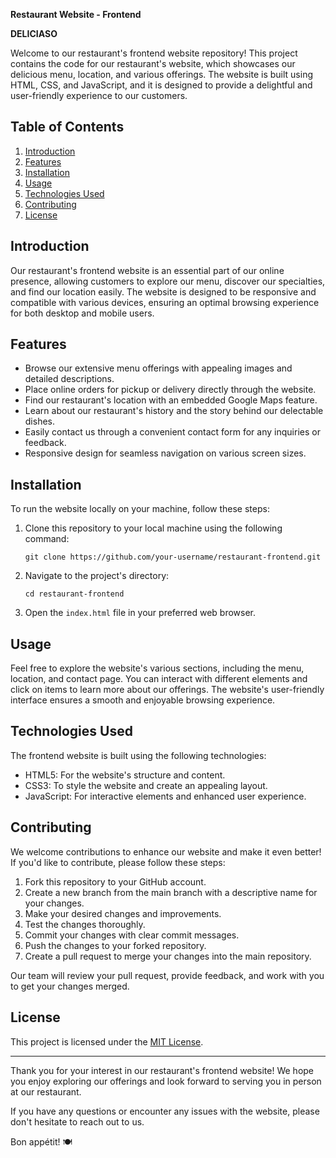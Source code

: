 **Restaurant Website - Frontend**

**DELICIASO**

Welcome to our restaurant's frontend website repository! This project contains the code for our restaurant's website, which showcases our delicious menu, location, and various offerings. The website is built using HTML, CSS, and JavaScript, and it is designed to provide a delightful and user-friendly experience to our customers.

## Table of Contents

1. [Introduction](#introduction)
2. [Features](#features)
3. [Installation](#installation)
4. [Usage](#usage)
5. [Technologies Used](#technologies-used)
6. [Contributing](#contributing)
7. [License](#license)

## Introduction

Our restaurant's frontend website is an essential part of our online presence, allowing customers to explore our menu, discover our specialties, and find our location easily. The website is designed to be responsive and compatible with various devices, ensuring an optimal browsing experience for both desktop and mobile users.

## Features

- Browse our extensive menu offerings with appealing images and detailed descriptions.
- Place online orders for pickup or delivery directly through the website.
- Find our restaurant's location with an embedded Google Maps feature.
- Learn about our restaurant's history and the story behind our delectable dishes.
- Easily contact us through a convenient contact form for any inquiries or feedback.
- Responsive design for seamless navigation on various screen sizes.

## Installation

To run the website locally on your machine, follow these steps:

1. Clone this repository to your local machine using the following command:

   ```
   git clone https://github.com/your-username/restaurant-frontend.git
   ```

2. Navigate to the project's directory:

   ```
   cd restaurant-frontend
   ```

3. Open the `index.html` file in your preferred web browser.

## Usage

Feel free to explore the website's various sections, including the menu, location, and contact page. You can interact with different elements and click on items to learn more about our offerings. The website's user-friendly interface ensures a smooth and enjoyable browsing experience.

## Technologies Used

The frontend website is built using the following technologies:

- HTML5: For the website's structure and content.
- CSS3: To style the website and create an appealing layout.
- JavaScript: For interactive elements and enhanced user experience.

## Contributing

We welcome contributions to enhance our website and make it even better! If you'd like to contribute, please follow these steps:

1. Fork this repository to your GitHub account.
2. Create a new branch from the main branch with a descriptive name for your changes.
3. Make your desired changes and improvements.
4. Test the changes thoroughly.
5. Commit your changes with clear commit messages.
6. Push the changes to your forked repository.
7. Create a pull request to merge your changes into the main repository.

Our team will review your pull request, provide feedback, and work with you to get your changes merged.

## License

This project is licensed under the [MIT License](LICENSE).

---

Thank you for your interest in our restaurant's frontend website! We hope you enjoy exploring our offerings and look forward to serving you in person at our restaurant.

If you have any questions or encounter any issues with the website, please don't hesitate to reach out to us.

Bon appétit! 🍽️